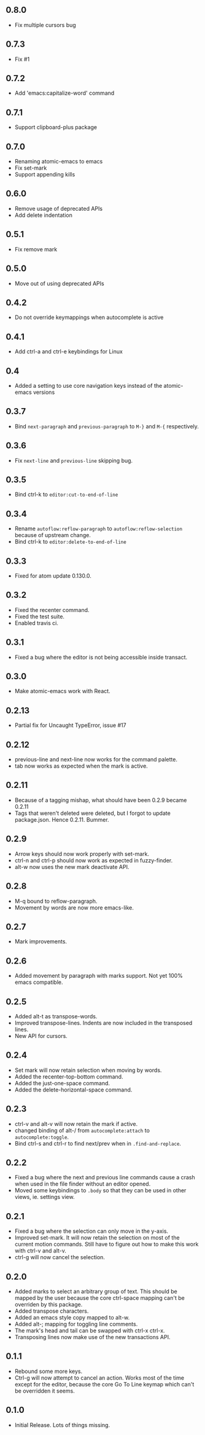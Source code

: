 ## 0.8.0
* Fix multiple cursors bug

## 0.7.3
* Fix #1

## 0.7.2
* Add 'emacs:capitalize-word' command

## 0.7.1
* Support clipboard-plus package

## 0.7.0
* Renaming atomic-emacs to emacs
* Fix set-mark
* Support appending kills

## 0.6.0
* Remove usage of deprecated APIs
* Add delete indentation

## 0.5.1
* Fix remove mark

## 0.5.0
* Move out of using deprecated APIs

## 0.4.2
* Do not override keymappings when autocomplete is active

## 0.4.1
* Add ctrl-a and ctrl-e keybindings for Linux

## 0.4
* Added a setting to use core navigation keys instead of the atomic-emacs versions

## 0.3.7
* Bind `next-paragraph` and `previous-paragraph` to `M-}` and `M-{` respectively.

## 0.3.6
* Fix `next-line` and `previous-line` skipping bug.

## 0.3.5
* Bind ctrl-k to `editor:cut-to-end-of-line`

## 0.3.4
* Rename `autoflow:reflow-paragraph` to `autoflow:reflow-selection` because of upstream change.
* Bind ctrl-k to `editor:delete-to-end-of-line`

## 0.3.3
* Fixed for atom update 0.130.0.

## 0.3.2
* Fixed the recenter command.
* Fixed the test suite.
* Enabled travis ci.

## 0.3.1
* Fixed a bug where the editor is not being accessible inside transact.

## 0.3.0
* Make atomic-emacs work with React.

## 0.2.13
* Partial fix for Uncaught TypeError, issue #17

## 0.2.12
* previous-line and next-line now works for the command palette.
* tab now works as expected when the mark is active.

## 0.2.11
* Because of a tagging mishap, what should have been 0.2.9 became 0.2.11
* Tags that weren't deleted were deleted, but I forgot to update package.json. Hence 0.2.11. Bummer.

## 0.2.9
* Arrow keys should now work properly with set-mark.
* ctrl-n and ctrl-p should now work as expected in fuzzy-finder.
* alt-w now uses the new mark deactivate API.

## 0.2.8
* M-q bound to reflow-paragraph.
* Movement by words are now more emacs-like.

## 0.2.7
* Mark improvements.

## 0.2.6
* Added movement by paragraph with marks support. Not yet 100% emacs compatible.

## 0.2.5
* Added alt-t as transpose-words.
* Improved transpose-lines. Indents are now included in the transposed lines.
* New API for cursors.

## 0.2.4
* Set mark will now retain selection when moving by words.
* Added the recenter-top-bottom command.
* Added the just-one-space command.
* Added the delete-horizontal-space command.

## 0.2.3
* ctrl-v and alt-v will now retain the mark if active.
* changed binding of alt-/ from `autocomplete:attach` to `autocomplete:toggle`.
* Bind ctrl-s and ctrl-r to find next/prev when in `.find-and-replace`.

## 0.2.2
* Fixed a bug where the next and previous line commands cause a crash when used in the file finder without an editor opened.
* Moved some keybindings to `.body` so that they can be used in other views, ie. settings view.

## 0.2.1

* Fixed a bug where the selection can only move in the y-axis.
* Improved set-mark. It will now retain the selection on most of the current motion commands. Still have to figure out how to make this work with ctrl-v and alt-v.
* ctrl-g will now cancel the selection.

## 0.2.0

* Added marks to select an arbitrary group of text. This should be mapped by the user because the core ctrl-space mapping can't be overriden by this package.
* Added transpose characters.
* Added an emacs style copy mapped to alt-w.
* Added alt-; mapping for toggling line comments.
* The mark's head and tail can be swapped with ctrl-x ctrl-x.
* Transposing lines now make use of the new transactions API.

## 0.1.1

* Rebound some more keys.
* Ctrl-g will now attempt to cancel an action. Works most of the time except for the editor, because the core Go To Line keymap which can't be overridden it seems.

## 0.1.0

* Initial Release. Lots of things missing.
